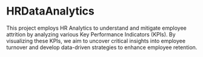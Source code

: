 # HRDataAnalytics
This project employs HR Analytics to understand and mitigate employee attrition by analyzing various Key Performance Indicators (KPIs). By visualizing these KPIs, we aim to uncover critical insights into employee turnover and develop data-driven strategies to enhance employee retention.
